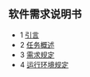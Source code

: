 ## 软件需求说明书

- 1 [引言](软件需求说明书_引言.md)
- 2 [任务概述](软件需求说明书_任务概述.md)
- 3 [需求规定](软件需求说明书_需求规定.md)
- 4 [运行环境规定](软件需求说明书_运行环境规定.md)
